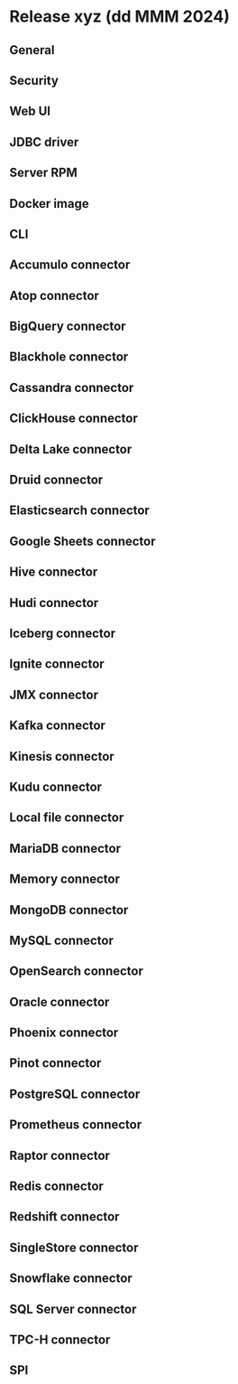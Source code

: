 # Release xyz (dd MMM 2024)

## General

## Security

## Web UI

## JDBC driver

## Server RPM

## Docker image

## CLI

## Accumulo connector

## Atop connector

## BigQuery connector

## Blackhole connector

## Cassandra connector

## ClickHouse connector

## Delta Lake connector

## Druid connector

## Elasticsearch connector

## Google Sheets connector

## Hive connector

## Hudi connector

## Iceberg connector

## Ignite connector

## JMX connector

## Kafka connector

## Kinesis connector

## Kudu connector

## Local file connector

## MariaDB connector

## Memory connector

## MongoDB connector

## MySQL connector

## OpenSearch connector

## Oracle connector

## Phoenix connector

## Pinot connector

## PostgreSQL connector

## Prometheus connector

## Raptor connector

## Redis connector

## Redshift connector

## SingleStore connector

## Snowflake connector

## SQL Server connector

## TPC-H connector

## SPI
